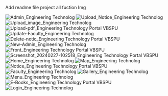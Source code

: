Add readme file
project all  fuction Img

![Admin_Engineering   Technolog](https://github.com/ShivamPaswan95SP02/College-Management-App/assets/144666996/f038fa0e-b165-4756-9a29-d99f55394df5)
![Upload_Notice_Engineering   Technolog](https://github.com/ShivamPaswan95SP02/College-Management-App/assets/144666996/4f2a0aaa-aefc-4f65-bce5-9177de65a0a1)
![Upload_image_Engineering   Technolog](https://github.com/ShivamPaswan95SP02/College-Management-App/assets/144666996/867bab19-4dc4-4429-8104-c0b71dc89340)
![Upload-pdf_Engineering   Technology Portal VBSPU](https://github.com/ShivamPaswan95SP02/College-Management-App/assets/144666996/9a7aceaf-d6cb-4628-80cb-02fe31c937c9)
![Update-Faculty_Engineering   Technolog](https://github.com/ShivamPaswan95SP02/College-Management-App/assets/144666996/a1b4b388-09f2-4ee1-a3d1-e6ed0e167655)
![Delete-notic_Engineering   Technology Portal VBSPU](https://github.com/ShivamPaswan95SP02/College-Management-App/assets/144666996/b238c3b1-6640-425b-b834-a2ed837459c9)
![New-Admin_Engineering   Technolog](https://github.com/ShivamPaswan95SP02/College-Management-App/assets/144666996/13907b20-210d-4cc8-ad0f-860cce4ab6e3)
![Front_Engineering   Technology Portal VBSPU](https://github.com/ShivamPaswan95SP02/College-Management-App/assets/144666996/213944ac-bd97-499e-8cff-7fa3ea719261)
![Screenshot_20240227-102518_Engineering   Technology Portal VBSPU](https://github.com/ShivamPaswan95SP02/College-Management-App/assets/144666996/34296421-ffe9-46ee-9974-f75de604e9a6)
![Home_Engineering   Technolog](https://github.com/ShivamPaswan95SP02/College-Management-App/assets/144666996/d5e9b8dd-9597-4009-a1ee-d8e8acb0c084)
![Map_Engineering   Technolog](https://github.com/ShivamPaswan95SP02/College-Management-App/assets/144666996/e76eb69e-1bb3-446c-9727-27ae2feabde6)
![Notice_Engineering   Technology Portal VBSPU](https://github.com/ShivamPaswan95SP02/College-Management-App/assets/144666996/6d7bba21-affd-4e16-a003-e6139533e4ed)
![Faculty_Engineering   Technolog](https://github.com/ShivamPaswan95SP02/College-Management-App/assets/144666996/10364507-bf9a-4b86-8c13-28dd887e72be)
![Gallery_Engineering   Technolog](https://github.com/ShivamPaswan95SP02/College-Management-App/assets/144666996/4a24b4ce-3d86-4b95-85ef-839488401247)
![Menu_Engineering   Technolog](https://github.com/ShivamPaswan95SP02/College-Management-App/assets/144666996/46ee561d-c238-4fd8-b618-eec3b642a9e9)
![E-Books_Engineering   Technology Portal VBSPU](https://github.com/ShivamPaswan95SP02/College-Management-App/assets/144666996/a939fa22-6be6-4ea7-9420-c50ff30163f3)
![Login_Engineering   Technolog](https://github.com/ShivamPaswan95SP02/College-Management-App/assets/144666996/7eab6da5-a8fd-4561-a63d-931b301040e7)
